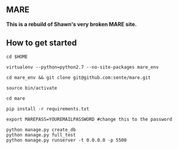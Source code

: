 MARE
----------


**This is a rebuild of Shawn's very broken MARE site.**

How to get started
------------------


```
cd $HOME

virtualenv --python=python2.7 --no-site-packages mare_env

cd mare_env && git clone git@github.com:sente/mare.git

source bin/activate

cd mare

pip install -r requirements.txt

export MAREPASS=YOUREMAILPASSWORD #change this to the password

python manage.py create_db
python manage.py full_test
python manage.py runserver -t 0.0.0.0 -p 5500

```

